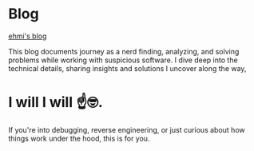 # Blog
[ehmi's blog](https://blog.ehmad.site)

This blog documents  journey as a nerd finding, analyzing, and solving problems while working with suspicious software. I dive deep into the technical details, sharing insights and solutions I uncover along the way,

# **I will I will ☝️🤓.**

If you're into debugging, reverse engineering, or just curious about how things work under the hood, this is for you.
